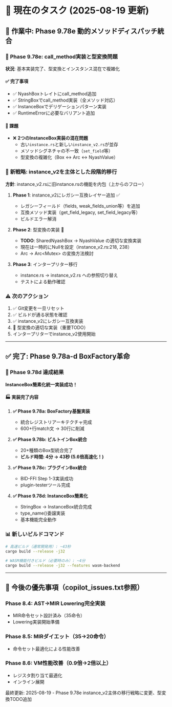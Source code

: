 # 🎯 現在のタスク (2025-08-19 更新)

## 🚧 作業中: Phase 9.78e 動的メソッドディスパッチ統合

### 🎯 **Phase 9.78e: call_method実装と型変換問題**
**状況**: 基本実装完了、型変換とインスタンス混在で複雑化

#### ✅ **完了事項**
- ✅ NyashBoxトレイトにcall_method追加
- ✅ StringBoxでcall_method実装（全メソッド対応）
- ✅ InstanceBoxでデリゲーションパターン実装
- ✅ RuntimeErrorに必要なバリアント追加

#### 🚧 **課題**
- ❌ **2つのInstanceBox実装の混在問題**
  - 古い`instance.rs`と新しい`instance_v2.rs`が並存
  - メソッドシグネチャの不一致（`set_field`等）
  - 型変換の複雑化（Box ↔ Arc<Mutex> ↔ NyashValue）

### 🔧 **新戦略: instance_v2を主体とした段階的移行**
**方針**: instance_v2.rsに旧instance.rsの機能を内包（上からのフロー）

1. **Phase 1**: instance_v2にレガシー互換レイヤー追加 ✅
   - レガシーフィールド（fields, weak_fields_union等）を追加
   - 互換メソッド実装（get_field_legacy, set_field_legacy等）
   - ビルドエラー解消

2. **Phase 2**: 型変換の実装 🚧
   - **TODO**: SharedNyashBox → NyashValue の適切な変換実装
   - 現在は一時的にNullを設定（instance_v2.rs:218, 238）
   - Arc<dyn NyashBox> → Arc<Mutex<dyn NyashBox>> の変換方法検討

3. **Phase 3**: インタープリター移行
   - instance.rs → instance_v2.rs への参照切り替え
   - テストによる動作確認

### ⚠️ **次のアクション**
1. ✅ Git変更を一旦リセット
2. ✅ ビルドが通る状態を確認  
3. ✅ instance_v2にレガシー互換実装
4. 🚧 型変換の適切な実装（重要TODO）
5. インタープリターでinstance_v2使用開始

---

## ✅ 完了: Phase 9.78a-d BoxFactory革命

### 🎉 Phase 9.78d 達成結果  
**InstanceBox簡素化統一実装成功！**

#### 🏭 実装完了内容
1. **✅ Phase 9.78a: BoxFactory基盤実装**
   - 統合レジストリアーキテクチャ完成
   - 600+行match文 → 30行に削減

2. **✅ Phase 9.78b: ビルトインBox統合**  
   - 20+種類のBox型統合完了
   - **ビルド時間: 4分 → 43秒 (5.6倍高速化！)**

3. **✅ Phase 9.78c: プラグインBox統合**
   - BID-FFI Step 1-3実装成功
   - plugin-testerツール完成

4. **✅ Phase 9.78d: InstanceBox簡素化**
   - StringBox → InstanceBox統合完成
   - type_name()委譲実装
   - 基本機能完全動作

### 📊 新しいビルドコマンド
```bash
# 高速ビルド（通常開発用）: ~43秒
cargo build --release -j32

# WASM機能付きビルド（必要時のみ）: ~4分
cargo build --release -j32 --features wasm-backend
```

---

## 🎯 今後の優先事項（copilot_issues.txt参照）

### Phase 8.4: AST→MIR Lowering完全実装
- MIR命令セット設計済み（35命令）
- Lowering実装開始準備

### Phase 8.5: MIRダイエット（35→20命令）
- 命令セット最適化による性能改善

### Phase 8.6: VM性能改善（0.9倍→2倍以上）
- レジスタ割り当て最適化
- インライン展開

最終更新: 2025-08-19 - Phase 9.78e instance_v2主体の移行戦略に変更、型変換TODO追加